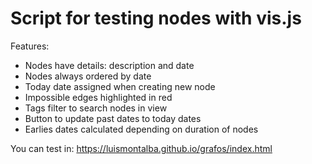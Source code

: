 # Script for testing nodes with vis.js

Features:

* Nodes have details: description and date
* Nodes always ordered by date
* Today date assigned when creating new node
* Impossible edges highlighted in red
* Tags filter to search nodes in view
* Button to update past dates to today dates
* Earlies dates calculated depending on duration of nodes

You can test in:
<https://luismontalba.github.io/grafos/index.html>
